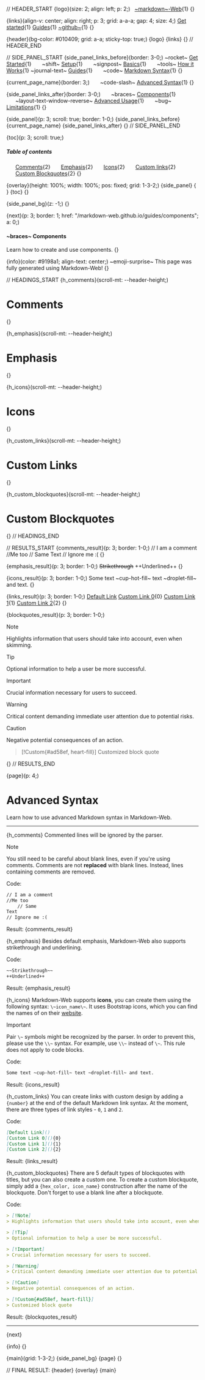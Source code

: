 // HEADER_START
{logo}(size: 2; align: left; p: 2;)
&nbsp;&nbsp;[~markdown~-Web](https://dangel187.github.io/markdown-web.github.io/){1}
{}

{links}(align-v: center; align: right; p: 3; grid: a-a-a; gap: 4; size: 4;)
[Get started](/markdown-web.github.io/get-started){1}
[Guides](/markdown-web.github.io/guides){1}
[~github~](https://github.com/DangeL187/Markdown-Web){1}
{}

{header}(bg-color: #010409; grid: a-a; sticky-top: true;)
{logo}
{links}
{}
// HEADER_END

// SIDE_PANEL_START
{side_panel_links_before}(border: 3-0;)
~rocket~ [Get Started](/markdown-web.github.io/get-started){1}
&nbsp;&nbsp;&nbsp;&nbsp;&nbsp;&nbsp;~shift~ [Setup](/markdown-web.github.io/get-started/setup){1}
&nbsp;&nbsp;&nbsp;&nbsp;&nbsp;&nbsp;~signpost~ [Basics](/markdown-web.github.io/get-started/basics){1}
&nbsp;&nbsp;&nbsp;&nbsp;&nbsp;&nbsp;~tools~ [How it Works](/markdown-web.github.io/get-started/how-it-works){1}
~journal-text~ [Guides](/markdown-web.github.io/guides){1}
&nbsp;&nbsp;&nbsp;&nbsp;&nbsp;&nbsp;~code~ [Markdown Syntax](/markdown-web.github.io/guides/md-syntax){1}
{}

{current_page_name}(border: 3;)
&nbsp;&nbsp;&nbsp;&nbsp;&nbsp;&nbsp;~code-slash~ [Advanced Syntax](/markdown-web.github.io/guides/advanced-syntax){1}
{}

{side_panel_links_after}(border: 3-0;)
&nbsp;&nbsp;&nbsp;&nbsp;&nbsp;&nbsp;~braces~ [Components](/markdown-web.github.io/guides/components){1}
&nbsp;&nbsp;&nbsp;&nbsp;&nbsp;&nbsp;~layout-text-window-reverse~ [Advanced Usage](/markdown-web.github.io/guides/advanced_usage){1}
&nbsp;&nbsp;&nbsp;&nbsp;&nbsp;&nbsp;~bug~ [Limitations](/markdown-web.github.io/guides/limitations){1}
{}

{side_panel}(p: 3; scroll: true; border: 1-0;)
{side_panel_links_before}
{current_page_name}
{side_panel_links_after}
{}
// SIDE_PANEL_END

{toc}(p: 3; scroll: true;)
##### Table of contents
&nbsp;&nbsp;&nbsp;&nbsp;&nbsp;&nbsp;[Comments](#h_comments){2}
&nbsp;&nbsp;&nbsp;&nbsp;&nbsp;&nbsp;[Emphasis](#h_emphasis){2}
&nbsp;&nbsp;&nbsp;&nbsp;&nbsp;&nbsp;[Icons](#h_icons){2}
&nbsp;&nbsp;&nbsp;&nbsp;&nbsp;&nbsp;[Custom links](#h_custom_links){2}
&nbsp;&nbsp;&nbsp;&nbsp;&nbsp;&nbsp;[Custom Blockquotes](#h_custom_blockquotes){2}
{}

{overlay}(height: 100%; width: 100%; pos: fixed; grid: 1-3-2;)
{side_panel}
{ }
{toc}
{}

{side_panel_bg}(z: -1;)
{}

{next}(p: 3; border: 1; href: "/markdown-web.github.io/guides/components"; a: 0;)
#### ~braces~ **Components**
Learn how to create and use components.
{}

{info}(color: #9198a1; align-text: center;)
~emoji-surprise~ This page was fully generated using Markdown-Web!
{}

// HEADINGS_START
{h_comments}(scroll-mt: --header-height;)
# Comments
{}

{h_emphasis}(scroll-mt: --header-height;)
# Emphasis
{}

{h_icons}(scroll-mt: --header-height;)
# Icons
{}

{h_custom_links}(scroll-mt: --header-height;)
# Custom Links
{}

{h_custom_blockquotes}(scroll-mt: --header-height;)
# Custom Blockquotes
{}
// HEADINGS_END

// RESULTS_START
{comments_result}(p: 3; border: 1-0;)
// I am a comment
//Me too
    // Same
Text
// Ignore me :(
{}

{emphasis_result}(p: 3; border: 1-0;)
~~Strikethrough~~
++Underlined++
{}

{icons_result}(p: 3; border: 1-0;)
Some text ~cup-hot-fill~ text ~droplet-fill~ and text.
{}

{links_result}(p: 3; border: 1-0;)
[Default Link]()
[Custom Link 0](){0}
[Custom Link 1](){1}
[Custom Link 2](){2}
{}

{blockquotes_result}(p: 3; border: 1-0;)
> [!Note]
> Highlights information that users should take into account, even when skimming.

> [!Tip]
> Optional information to help a user be more successful.

> [!Important]
> Crucial information necessary for users to succeed.

> [!Warning]
> Critical content demanding immediate user attention due to potential risks.

> [!Caution]
> Negative potential consequences of an action.

> [!Custom{#ad58ef, heart-fill}]
> Customized block quote

{}
// RESULTS_END

{page}(p: 4;)
# **Advanced Syntax**
Learn how to use advanced Markdown syntax in Markdown-Web.

---

{h_comments}
Commented lines will be ignored by the parser.
> [!Note]
> You still need to be careful about blank lines, even if you're using comments.
> Comments are not **replaced** with blank lines. Instead, lines containing comments are removed.

Code:
```markdown
// I am a comment
//Me too
    // Same
Text
// Ignore me :(
```
Result:
{comments_result}

{h_emphasis}
Besides default emphasis, Markdown-Web also supports strikethrough and underlining.

Code:
```markdown
~~Strikethrough~~
++Underlined++
```
Result:
{emphasis_result}

{h_icons}
Markdown-Web supports **icons**, you can create them using the following syntax: `\~icon_name\~`.
It uses Bootstrap icons, which you can find the names of on their [website](https://icons.getbootstrap.com/).
> [!Important]
> Pair `\~` symbols might be recognized by the parser.
> In order to prevent this, please use the `\\~` syntax.
> For example, use `\\~` instead of `\~`.
> This rule does not apply to code blocks.

Code:
```markdown
Some text ~cup-hot-fill~ text ~droplet-fill~ and text.
```
Result:
{icons_result}

{h_custom_links}
You can create links with custom design by adding a `{number}` at the end of the default Markdown link syntax.
At the moment, there are three types of link styles - `0`, `1` and `2`.

Code:
```markdown
[Default Link]()
[Custom Link 0](){0}
[Custom Link 1](){1}
[Custom Link 2](){2}
```
Result:
{links_result}

{h_custom_blockquotes}
There are 5 default types of blockquotes with titles, but you can also create a custom one.
To create a custom blockquote, simply add a `{hex_color, icon_name}` construction after the name of the blockquote.
Don't forget to use a blank line after a blockquote.

Code:
```markdown
> [!Note]
> Highlights information that users should take into account, even when skimming.

> [!Tip]
> Optional information to help a user be more successful.

> [!Important]
> Crucial information necessary for users to succeed.

> [!Warning]
> Critical content demanding immediate user attention due to potential risks.

> [!Caution]
> Negative potential consequences of an action.

> [!Custom{#ad58ef, heart-fill}]
> Customized block quote

```
Result:
{blockquotes_result}

---
{next}


{info}
{}

{main}(grid: 1-3-2;)
{side_panel_bg}
{page}
{}

// FINAL RESULT:
{header}
{overlay}
{main}